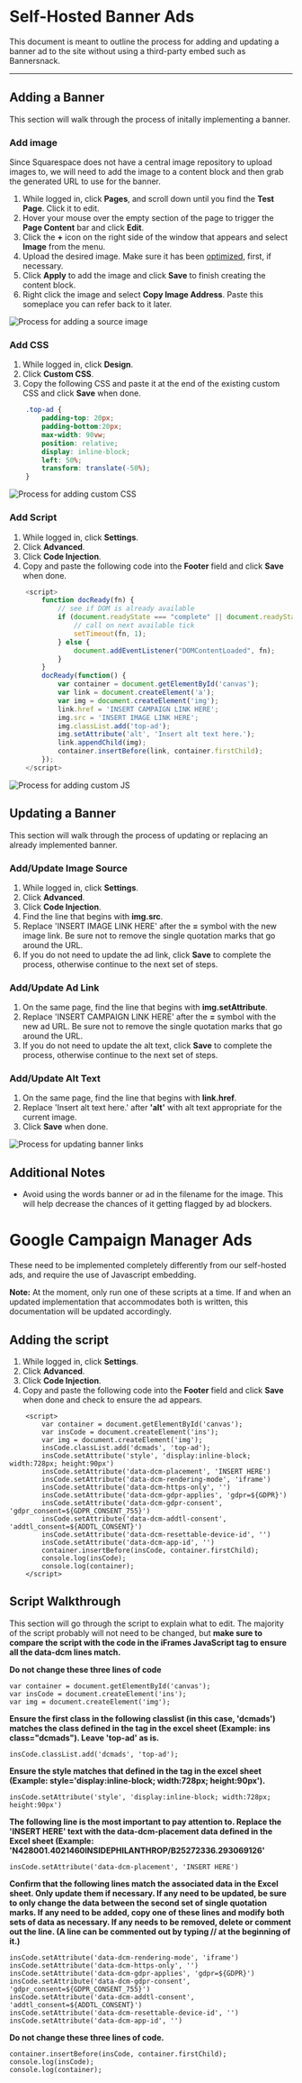 # Self-Hosted Banner Ads

This document is meant to outline the process for adding and updating a banner ad to the site without using a third-party embed such as Bannersnack.  
* * *

## Adding a Banner

This section will walk through the process of initally implementing a banner.

### Add image

Since Squarespace does not have a central image repository to upload images to, we will need to add the image to a content block and then grab the generated URL to use for the banner.

1. While logged in, click **Pages**, and scroll down until you find the **Test Page**. Click it to edit.
2. Hover your mouse over the empty section of the page to trigger the **Page Content** bar and click **Edit**.
3. Click the **+** icon on the right side of the window that appears and select **Image** from the menu.
4. Upload the desired image. Make sure it has been [optimized](https://github.com/camcreates/imageoptim-use/blob/master/imageoptim-process.md), first, if necessary.
5. Click **Apply** to add the image and click **Save** to finish creating the content block.
6. Right click the image and select **Copy Image Address**. Paste this someplace you can refer back to it later.

![Process for adding a source image][add-img]

[add-img]: img/banner-process-add-img.gif "Adding an image"

### Add CSS

1. While logged in, click **Design**.
2. Click **Custom CSS**.
3. Copy the following CSS and paste it at the end of the existing custom CSS and click **Save** when done.

```css
    .top-ad {
        padding-top: 20px;
        padding-bottom:20px;
        max-width: 90vw;
        position: relative;
        display: inline-block;
        left: 50%;
        transform: translate(-50%);
    }
```

![Process for adding custom CSS][add-css]

[add-css]: img/banner-process-add-css.gif "Adding custom CSS"

### Add Script

1. While logged in, click **Settings**.
2. Click **Advanced**.
3. Click **Code Injection**.
4. Copy and paste the following code into the **Footer** field and click **Save** when done.

```javascript
    <script>
        function docReady(fn) {
            // see if DOM is already available
            if (document.readyState === "complete" || document.readyState === "interactive") {
                // call on next available tick
                setTimeout(fn, 1);
            } else {
                document.addEventListener("DOMContentLoaded", fn);
            }
        }
        docReady(function() {
            var container = document.getElementById('canvas');
            var link = document.createElement('a');
            var img = document.createElement('img');
            link.href = 'INSERT CAMPAIGN LINK HERE';
            img.src = 'INSERT IMAGE LINK HERE';
            img.classList.add('top-ad');
            img.setAttribute('alt', 'Insert alt text here.');
            link.appendChild(img);
            container.insertBefore(link, container.firstChild);
        });
    </script>
```

![Process for adding custom JS][add-js]

[add-js]: img/banner-process-add-js.gif "Add custom JS"

## Updating a Banner

This section will walk through the process of updating or replacing an already implemented banner.

### Add/Update Image Source

1. While logged in, click **Settings**.
2. Click **Advanced**.
3. Click **Code Injection**.
4. Find the line that begins with **img.src**.
5. Replace 'INSERT IMAGE LINK HERE' after the **=** symbol with the new image link. Be sure not to remove the single quotation marks that go around the URL.
6. If you do not need to update the ad link, click **Save** to complete the process, otherwise continue to the next set of steps.

### Add/Update Ad Link

1. On the same page, find the line that begins with **img.setAttribute**.
2. Replace 'INSERT CAMPAIGN LINK HERE' after the **=** symbol with the new ad URL. Be sure not to remove the single quotation marks that go around the URL.
3. If you do not need to update the alt text, click **Save** to complete the process, otherwise continue to the next set of steps.

### Add/Update Alt Text

1. On the same page, find the line that begins with **link.href**.
2. Replace 'Insert alt text here.' after **'alt'** with alt text appropriate for the current image.
3. Click **Save** when done.

![Process for updating banner links][update-links]

[update-links]: img/update-links.gif "Update links"

## Additional Notes

* Avoid using the words banner or ad in the filename for the image. This will help decrease the chances of it getting flagged by ad blockers.

# Google Campaign Manager Ads

These need to be implemented completely differently from our self-hosted ads, and require the use of Javascript embedding.

**Note:** At the moment, only run one of these scripts at a time. If and when an updated implementation that accommodates both is written, this documentation will be updated accordingly.

## Adding the script
1.  While logged in, click  **Settings**.
2.  Click  **Advanced**.
3.  Click  **Code Injection**.
4.  Copy and paste the following code into the  **Footer**  field and click  **Save**  when done and check to ensure the ad appears.
```
    <script>
	    var container = document.getElementById('canvas');
	    var insCode = document.createElement('ins');
	    var img = document.createElement('img');
	    insCode.classList.add('dcmads', 'top-ad');
	    insCode.setAttribute('style', 'display:inline-block; width:728px; height:90px')
	    insCode.setAttribute('data-dcm-placement', 'INSERT HERE')
	    insCode.setAttribute('data-dcm-rendering-mode', 'iframe')
	    insCode.setAttribute('data-dcm-https-only', '')
	    insCode.setAttribute('data-dcm-gdpr-applies', 'gdpr=${GDPR}')
	    insCode.setAttribute('data-dcm-gdpr-consent', 'gdpr_consent=${GDPR_CONSENT_755}')
	    insCode.setAttribute('data-dcm-addtl-consent', 'addtl_consent=${ADDTL_CONSENT}')
	    insCode.setAttribute('data-dcm-resettable-device-id', '')
	    insCode.setAttribute('data-dcm-app-id', '')
	    container.insertBefore(insCode, container.firstChild);
	    console.log(insCode);
	    console.log(container);
    </script>
```    


## Script Walkthrough

This section will go through the script to explain what to edit. The majority of the script probably will not need to be changed, but **make sure to compare the script with the code in the iFrames JavaScript tag to ensure all the data-dcm lines match.**

**Do not change these three lines of code**

	var container = document.getElementById('canvas');
	var insCode = document.createElement('ins');
	var img = document.createElement('img');

**Ensure the first class in the following classlist (in this case, 'dcmads') matches the class defined in the tag in the excel sheet (Example: ins class="dcmads"). Leave 'top-ad' as is.**

	insCode.classList.add('dcmads', 'top-ad');
**Ensure the style matches that defined in the tag in the excel sheet (Example: style='display:inline-block; width:728px; height:90px').**

	insCode.setAttribute('style', 'display:inline-block; width:728px; height:90px')

**The following line is the most important to pay attention to. Replace the 'INSERT HERE' text with the data-dcm-placement data defined in the Excel sheet (Example: 'N428001.4021460INSIDEPHILANTHROP/B25272336.293069126'**

	insCode.setAttribute('data-dcm-placement', 'INSERT HERE')
	
**Confirm that the following lines match the associated data in the Excel sheet. Only update them if necessary. If any need to be updated, be sure to only change the data between the second set of single quotation marks. If any need to be added, copy one of these lines and modify both sets of data as necessary. If any needs to be removed, delete or comment out the line. (A line can be commented out by typing // at the beginning of it.)**

	insCode.setAttribute('data-dcm-rendering-mode', 'iframe')
	insCode.setAttribute('data-dcm-https-only', '')
	insCode.setAttribute('data-dcm-gdpr-applies', 'gdpr=${GDPR}')
	insCode.setAttribute('data-dcm-gdpr-consent', 'gdpr_consent=${GDPR_CONSENT_755}')
	insCode.setAttribute('data-dcm-addtl-consent', 'addtl_consent=${ADDTL_CONSENT}')
	insCode.setAttribute('data-dcm-resettable-device-id', '')
	insCode.setAttribute('data-dcm-app-id', '')

**Do not change these three lines of code.**

	container.insertBefore(insCode, container.firstChild);
	console.log(insCode);
	console.log(container);
